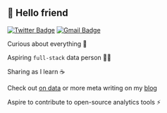 ## 🤖 Hello friend 

[![Twitter Badge](https://img.shields.io/badge/-@_mrogers-1ca0f1?style=flat-square&labelColor=1ca0f1&logo=twitter&logoColor=white&link=https://twitter.com/_mrogers)](https://twitter.com/_mrogers)
[![Gmail Badge](https://img.shields.io/badge/-michael@mrogers.london-c14438?style=flat-square&logo=Gmail&logoColor=white&link=mailto:michael@mrogers.london)](michael@mrogers.london)

Curious about everything 🤯

Aspiring `full-stack` data person 👨‍🚀

Sharing as I learn ☕️

  Check out [on data](https://m-01101101.github.io/on-data/) or more meta writing on my [blog](https://www.mrogers.london/)

Aspire to contribute to open-source analytics tools ⚡



<!--
**m-01101101/m-01101101** is a ✨ _special_ ✨ repository because its `README.md` (this file) appears on your GitHub profile.

Here are some ideas to get you started:

- 🔭 I’m currently working on ...
- 🌱 I’m currently learning ...
- 👯 I’m looking to collaborate on ...
- 🤔 I’m looking for help with ...
- 💬 Ask me about ...
- 📫 How to reach me: ...
- 😄 Pronouns: ...
- ⚡ Fun fact: ...
-->
